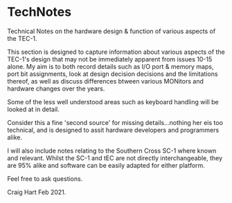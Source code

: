 # TechNotes
Technical Notes on the hardware design &amp; function of various aspects of the TEC-1.

This section is designed to capture information about various aspects of the TEC-1's design that may not be immediately apparent from issues 10-15 alone.
My aim is to both record details such as I/O port & memory maps, port bit assignments, look at design decision decisions and the limitations thereof,
as well as discuss differences btween various MONitors and hardware changes over the years.

Some of the less well understood areas such as keyboard handling will be looked at in detail.

Consider this a fine 'second source' for missing details...nothing her eis too technical, and is designed to assit hardware developers and programmers alike.

I will also include notes relating to the Southern Cross SC-1 where known and relevant. Whilst the SC-1 and tEC are not directly interchangeable, they are 95% alike and
software can be easily adapted for either platform.

Feel free to ask questions.

Craig Hart
Feb 2021.

